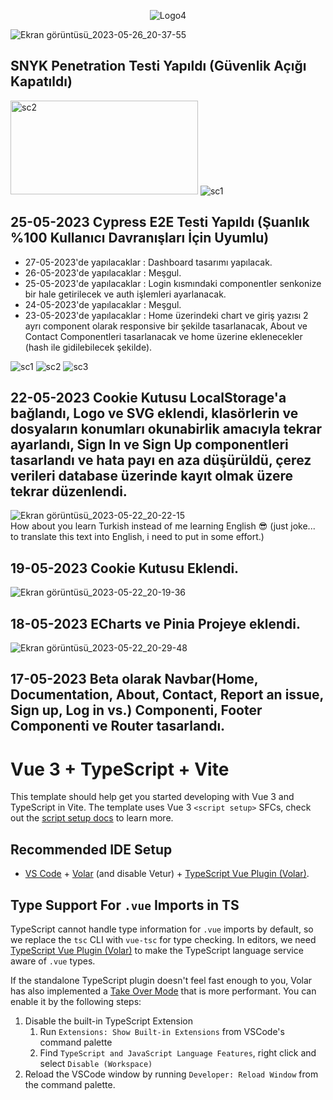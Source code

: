 <p align="center">
  <img src="https://github.com/onurekincinetlify/Monoxia/assets/128093143/a8f8cac0-294d-46ef-befa-3ab9da94b582" alt="Logo4">
</p>

![Ekran görüntüsü_2023-05-26_20-37-55](https://github.com/onurekincinetlify/Monoxia/assets/128093143/5b1d2315-b6b1-4d91-8180-e6f44c82c273)

## SNYK Penetration Testi Yapıldı (Güvenlik Açığı Kapatıldı)

<img src="https://www.cypress.io/cypress_logo_social.png" width="300" height="150" alt="sc2">
<img src="https://github.com/onurekincinetlify/Monoxia/assets/128093143/31b23b73-af7d-4e4e-86d1-6ceb56f6c06e" alt="sc1">

## 25-05-2023 Cypress E2E Testi Yapıldı (Şuanlık %100 Kullanıcı Davranışları İçin Uyumlu)

<ul>
   <li>27-05-2023'de yapılacaklar : Dashboard tasarımı yapılacak.</li>
   <li>26-05-2023'de yapılacaklar : Meşgul.</li>
   <li>25-05-2023'de yapılacaklar : Login kısmındaki componentler senkonize bir hale getirilecek ve auth işlemleri ayarlanacak.</li>
   <li>24-05-2023'de yapılacaklar : Meşgul.</li>
   <li>23-05-2023'de yapılacaklar : Home üzerindeki chart ve giriş yazısı 2 ayrı component olarak responsive bir şekilde tasarlanacak, About ve Contact Componentleri tasarlanacak ve home üzerine eklenecekler (hash ile gidilebilecek şekilde).</li>
</ul>

<img src="https://github.com/onurekincinetlify/Monoxia/assets/128093143/9828ef4d-bc55-44eb-b4d7-74b57bfb582e" alt="sc1">
<img src="https://github.com/onurekincinetlify/Monoxia/assets/128093143/58869a21-c1ab-4a51-b644-1d1ea634ffde" alt="sc2">
<img src="https://github.com/onurekincinetlify/Monoxia/assets/128093143/f820a329-0d36-4697-bda1-d94240a5ab99" alt="sc3">

## 22-05-2023 Cookie Kutusu LocalStorage'a bağlandı, Logo ve SVG eklendi, klasörlerin ve dosyaların konumları okunabirlik amacıyla tekrar ayarlandı, Sign In ve Sign Up componentleri tasarlandı ve hata payı en aza düşürüldü, çerez verileri database üzerinde kayıt olmak üzere tekrar düzenlendi.
![Ekran görüntüsü_2023-05-22_20-22-15](https://github.com/onurekincinetlify/Monoxia/assets/128093143/cc0d1acd-ad1f-49cd-9e37-56e4a30fa26a)<br />
How about you learn Turkish instead of me learning English 😎 (just joke... to translate this text into English, i need to put in some effort.)
## 19-05-2023 Cookie Kutusu Eklendi.
![Ekran görüntüsü_2023-05-22_20-19-36](https://github.com/onurekincinetlify/Monoxia/assets/128093143/670e172f-9cf2-470b-86f7-e0a8064e2677)
## 18-05-2023 ECharts ve Pinia Projeye eklendi.
![Ekran görüntüsü_2023-05-22_20-29-48](https://github.com/onurekincinetlify/Monoxia/assets/128093143/5ef65278-bbef-4f72-a74c-244eb61e32ae)
## 17-05-2023 Beta olarak Navbar(Home, Documentation, About, Contact, Report an issue, Sign up, Log in vs.) Componenti, Footer Componenti ve Router tasarlandı.

# Vue 3 + TypeScript + Vite

This template should help get you started developing with Vue 3 and TypeScript in Vite. The template uses Vue 3 `<script setup>` SFCs, check out the [script setup docs](https://v3.vuejs.org/api/sfc-script-setup.html#sfc-script-setup) to learn more.

## Recommended IDE Setup

- [VS Code](https://code.visualstudio.com/) + [Volar](https://marketplace.visualstudio.com/items?itemName=Vue.volar) (and disable Vetur) + [TypeScript Vue Plugin (Volar)](https://marketplace.visualstudio.com/items?itemName=Vue.vscode-typescript-vue-plugin).

## Type Support For `.vue` Imports in TS

TypeScript cannot handle type information for `.vue` imports by default, so we replace the `tsc` CLI with `vue-tsc` for type checking. In editors, we need [TypeScript Vue Plugin (Volar)](https://marketplace.visualstudio.com/items?itemName=Vue.vscode-typescript-vue-plugin) to make the TypeScript language service aware of `.vue` types.

If the standalone TypeScript plugin doesn't feel fast enough to you, Volar has also implemented a [Take Over Mode](https://github.com/johnsoncodehk/volar/discussions/471#discussioncomment-1361669) that is more performant. You can enable it by the following steps:

1. Disable the built-in TypeScript Extension
   1. Run `Extensions: Show Built-in Extensions` from VSCode's command palette
   2. Find `TypeScript and JavaScript Language Features`, right click and select `Disable (Workspace)`
2. Reload the VSCode window by running `Developer: Reload Window` from the command palette.
